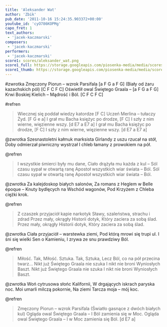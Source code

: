 ```yaml
---
title: 'Aleksander Wat'
author: 'Zbik'
pub_date: '2011-10-16 15:24:35.903372+00:00'
youtube_id: 'cyO786KOPMg'
capo_fret: 1
text_authors:
 - 'jacek-kaczmarski'
composers:
 - 'jacek-kaczmarski'
performers:
 - 'jacek-kaczmarski'
score1: scores/aleksander_wat.png
score1_full: https://storage.googleapis.com/piosenka-media/media/scores/aleksander_wat.png
score1_thumb: https://storage.googleapis.com/piosenka-media/media/scores/aleksander_wat.png.180x0_q85_upscale.jpg
---
```


#zwrotka
Zmęczony Piorun – wzrok Parsifala [a F G a F G]
(Biały od żaru kazachskich pól) [C F C F C]
Oświetlił owal Świętego Graala – [a F G a F G]
Krwi Boskiej Kielich – Mądrość i Ból. [C F C F C]

#refren
>Wiecznej się poddał wiedzy katordze [F C]
>Uczeń Merlina – tułaczy Żyd. [F G e a]
>I grał mu Bacha księżyc po drodze, [F C]
>I szły z nim wierne, więzienne wszy. [d E7 a E7 a]
>I grał mu Bacha księżyc po drodze, [F C]
>I szły z nim wierne, więzienne wszy. [d E7 a E7 a]

@zwrotka
Szesnastoletni kałmuk marksista
Girlandy z uszu rzucał na stół,
Doby odmierzał piwniczny wystrzał
I chleb łamany z prowokiem na pół.

@refren
>I wszystkie śmierci były mu dane,
>Ciało drążyła mu każda z kul –
>Sól czasu sypał w otwartą ranę
>Apostoł wszystkich wiar świata – Ból.
>Sól czasu sypał w otwartą ranę
>Apostoł wszystkich wiar świata – Ból.

@zwrotka
Za kalejdoskop białych salonów,
Za romans z Heglem w Belle époque –
Knuty bydlęcych na Wschód wagonów,
Pod Krzyżem z Chleba ciężki krok.

@refren
>Z czaszek przyjaciół kapie narkotyk
>Sławy, szaleństwa, strachu i zdrad
>Przez mały, okrągły Historii dotyk,
>Który zaciera za sobą ślad.
>Przez mały, okrągły Historii dotyk,
>Który zaciera za sobą ślad.

@zwrotka
Ciała przyjaciół – warstewka ziemi,
Pod którą mrowi się trupi ul.
I śni się wielki Sen o Kamieniu,
I zrywa ze snu prawdziwy Ból.

@refren
>Miłość. Tak, Miłość. Sztuka. Tak, Sztuka,
>Lecz Ból, co na pół przecina twarz…
>Nikt już Świętego Graala nie szuka
>I nikt nie broni Wyniosłych Baszt.
>Nikt już Świętego Graala nie szuka
>I nikt nie broni Wyniosłych Baszt.

@zwrotka
Woń cytrusowa słońc Kalifornii,
W drgających iskrach paryska noc.
Moi umarli milczą pokornie,
Na ziemi Tarcza moja – mój koc.

@refren
>Zmęczony Piorun – wzrok Parsifala
>(Światło gasnące z dwóch białych kul)
>Ogląda owal Świętego Graala –
>I Ból zamienia się w Moc.
>Ogląda owal Świętego Graala –
>I w Moc zamienia się Ból. [d E7 a]